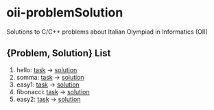 # oii-problemSolution
Solutions to C/C++ problems about Italian Olympiad in Informatics (OII)

## {Problem, Solution} List

1. hello: [task](https://digit.olinfo.it/#/task/hello/statement) -> [solution](https://github.com/Garenella/oii-problemSolution/blob/master/hello.c)
2. somma: [task](https://digit.olinfo.it/#/task/somma/statement) -> [solution](https://github.com/Garenella/oii-problemSolution/blob/master/somma.c)
3. easy1: [task](https://digit.olinfo.it/#/task/easy1/statement) -> [solution](https://github.com/Garenella/oii-problemSolution/blob/master/easy1.c)
4. fibonacci: [task](https://digit.olinfo.it/#/task/fibonacci/statement) -> [solution](https://github.com/Garenella/oii-problemSolution/blob/master/fibonacci.c)
4. easy2: [task](https://digit.olinfo.it/#/task/easy2/statement) -> [solution](https://github.com/Garenella/oii-problemSolution/blob/master/easy2.c)
